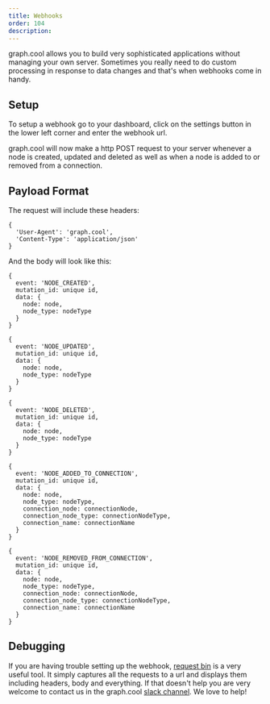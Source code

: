 ```yaml
---
title: Webhooks
order: 104
description:
---
```


graph.cool allows you to build very sophisticated applications without managing your own server. Sometimes you really need to do custom processing in response to data changes and that's when webhooks come in handy.

## Setup

To setup a webhook go to your dashboard, click on the settings button in the lower left corner and enter the webhook url.

graph.cool will now make a http POST request to your server whenever a node is created, updated and deleted as well as when a node is added to or removed from a connection.

## Payload Format

The request will include these headers:

```
{
  'User-Agent': 'graph.cool',
  'Content-Type': 'application/json'
}
```

And the body will look like this:

```
{
  event: 'NODE_CREATED',
  mutation_id: unique id,
  data: {
    node: node,
    node_type: nodeType
  }
}
```

```
{
  event: 'NODE_UPDATED',
  mutation_id: unique id,
  data: {
    node: node,
    node_type: nodeType
  }
}
```

```
{
  event: 'NODE_DELETED',
  mutation_id: unique id,
  data: {
    node: node,
    node_type: nodeType
  }
}
```

```
{
  event: 'NODE_ADDED_TO_CONNECTION',
  mutation_id: unique id,
  data: {
    node: node,
    node_type: nodeType,
    connection_node: connectionNode,
    connection_node_type: connectionNodeType,
    connection_name: connectionName
  }
}
```

```
{
  event: 'NODE_REMOVED_FROM_CONNECTION',
  mutation_id: unique id,
  data: {
    node: node,
    node_type: nodeType,
    connection_node: connectionNode,
    connection_node_type: connectionNodeType,
    connection_name: connectionName
  }
}
```

## Debugging

If you are having trouble setting up the webhook, [request bin](http://requestb.in/) is a very useful tool. It simply captures all the requests to a url and displays them including headers, body and everything. If that doesn't help you are very welcome to contact us in the graph.cool [slack channel](https://slack.graph.cool/). We love to help!
